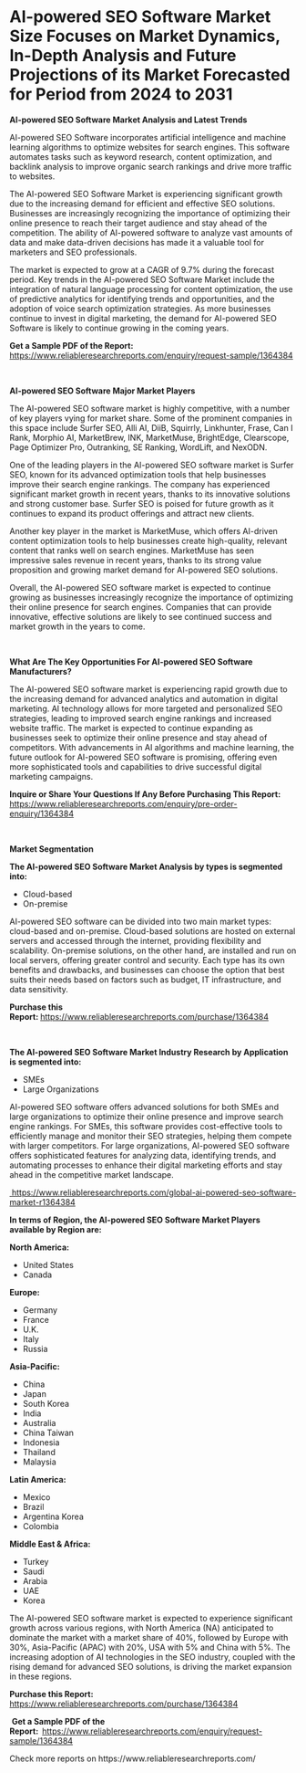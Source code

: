 <p><h1>AI-powered SEO Software Market Size Focuses on Market Dynamics, In-Depth Analysis and Future Projections of its Market Forecasted for Period from 2024 to 2031</h1></p><p><strong>AI-powered SEO Software Market Analysis and Latest Trends</strong></p>
<p><p>AI-powered SEO Software incorporates artificial intelligence and machine learning algorithms to optimize websites for search engines. This software automates tasks such as keyword research, content optimization, and backlink analysis to improve organic search rankings and drive more traffic to websites.</p><p>The AI-powered SEO Software Market is experiencing significant growth due to the increasing demand for efficient and effective SEO solutions. Businesses are increasingly recognizing the importance of optimizing their online presence to reach their target audience and stay ahead of the competition. The ability of AI-powered software to analyze vast amounts of data and make data-driven decisions has made it a valuable tool for marketers and SEO professionals.</p><p>The market is expected to grow at a CAGR of 9.7% during the forecast period. Key trends in the AI-powered SEO Software Market include the integration of natural language processing for content optimization, the use of predictive analytics for identifying trends and opportunities, and the adoption of voice search optimization strategies. As more businesses continue to invest in digital marketing, the demand for AI-powered SEO Software is likely to continue growing in the coming years.</p></p>
<p><strong>Get a Sample PDF of the Report:&nbsp;</strong> <a href="https://www.reliableresearchreports.com/enquiry/request-sample/1364384">https://www.reliableresearchreports.com/enquiry/request-sample/1364384</a></p>
<p>&nbsp;</p>
<p><strong>AI-powered SEO Software Major Market Players</strong></p>
<p><p>The AI-powered SEO software market is highly competitive, with a number of key players vying for market share. Some of the prominent companies in this space include Surfer SEO, Alli AI, DiiB, Squirrly, Linkhunter, Frase, Can I Rank, Morphio AI, MarketBrew, INK, MarketMuse, BrightEdge, Clearscope, Page Optimizer Pro, Outranking, SE Ranking, WordLift, and NexODN.</p><p>One of the leading players in the AI-powered SEO software market is Surfer SEO, known for its advanced optimization tools that help businesses improve their search engine rankings. The company has experienced significant market growth in recent years, thanks to its innovative solutions and strong customer base. Surfer SEO is poised for future growth as it continues to expand its product offerings and attract new clients.</p><p>Another key player in the market is MarketMuse, which offers AI-driven content optimization tools to help businesses create high-quality, relevant content that ranks well on search engines. MarketMuse has seen impressive sales revenue in recent years, thanks to its strong value proposition and growing market demand for AI-powered SEO solutions.</p><p>Overall, the AI-powered SEO software market is expected to continue growing as businesses increasingly recognize the importance of optimizing their online presence for search engines. Companies that can provide innovative, effective solutions are likely to see continued success and market growth in the years to come.</p></p>
<p>&nbsp;</p>
<p><strong>What Are The Key Opportunities For AI-powered SEO Software Manufacturers?</strong></p>
<p><p>The AI-powered SEO software market is experiencing rapid growth due to the increasing demand for advanced analytics and automation in digital marketing. AI technology allows for more targeted and personalized SEO strategies, leading to improved search engine rankings and increased website traffic. The market is expected to continue expanding as businesses seek to optimize their online presence and stay ahead of competitors. With advancements in AI algorithms and machine learning, the future outlook for AI-powered SEO software is promising, offering even more sophisticated tools and capabilities to drive successful digital marketing campaigns.</p></p>
<p><strong>Inquire or Share Your Questions If Any Before Purchasing This Report:</strong> <a href="https://www.reliableresearchreports.com/enquiry/pre-order-enquiry/1364384">https://www.reliableresearchreports.com/enquiry/pre-order-enquiry/1364384</a></p>
<p>&nbsp;</p>
<p><strong>Market Segmentation</strong></p>
<p><strong>The AI-powered SEO Software Market Analysis by types is segmented into:</strong></p>
<p><ul><li>Cloud-based</li><li>On-premise</li></ul></p>
<p><p>AI-powered SEO software can be divided into two main market types: cloud-based and on-premise. Cloud-based solutions are hosted on external servers and accessed through the internet, providing flexibility and scalability. On-premise solutions, on the other hand, are installed and run on local servers, offering greater control and security. Each type has its own benefits and drawbacks, and businesses can choose the option that best suits their needs based on factors such as budget, IT infrastructure, and data sensitivity.</p></p>
<p><strong>Purchase this Report:&nbsp;</strong><a href="https://www.reliableresearchreports.com/purchase/1364384">https://www.reliableresearchreports.com/purchase/1364384</a></p>
<p>&nbsp;</p>
<p><strong>The AI-powered SEO Software Market Industry Research by Application is segmented into:</strong></p>
<p><ul><li>SMEs</li><li>Large Organizations</li></ul></p>
<p><p>AI-powered SEO software offers advanced solutions for both SMEs and large organizations to optimize their online presence and improve search engine rankings. For SMEs, this software provides cost-effective tools to efficiently manage and monitor their SEO strategies, helping them compete with larger competitors. For large organizations, AI-powered SEO software offers sophisticated features for analyzing data, identifying trends, and automating processes to enhance their digital marketing efforts and stay ahead in the competitive market landscape.</p></p>
<p><a href="https://www.reliableresearchreports.com/global-ai-powered-seo-software-market-r1364384">&nbsp;https://www.reliableresearchreports.com/global-ai-powered-seo-software-market-r1364384</a></p>
<p><strong>In terms of Region, the AI-powered SEO Software Market Players available by Region are:</strong></p>
<p>
    <p> <strong> North America: </strong>
        <ul>
            <li>United States</li>
            <li>Canada</li>
        </ul>
        </p> 
    <p> <strong> Europe: </strong>
        <ul>
            <li>Germany</li>
            <li>France</li>
            <li>U.K.</li>
            <li>Italy</li>
            <li>Russia</li>
        </ul>
        </p> 
    <p> <strong> Asia-Pacific: </strong>
        <ul>
            <li>China</li>
            <li>Japan</li>
            <li>South Korea</li>
            <li>India</li>
            <li>Australia</li>
            <li>China Taiwan</li>
            <li>Indonesia</li>
            <li>Thailand</li>
            <li>Malaysia</li>
        </ul>
        </p> 
    <p> <strong> Latin America: </strong>
        <ul>
            <li>Mexico</li>
            <li>Brazil</li>
            <li>Argentina Korea</li>
            <li>Colombia</li>
        </ul>
        </p> 
    <p> <strong> Middle East & Africa: </strong>
        <ul>
            <li>Turkey</li>
            <li>Saudi</li>
            <li>Arabia</li>
            <li>UAE</li>
            <li>Korea</li>
        </ul>
    </p>
    </p>
<p><p>The AI-powered SEO software market is expected to experience significant growth across various regions, with North America (NA) anticipated to dominate the market with a market share of 40%, followed by Europe with 30%, Asia-Pacific (APAC) with 20%, USA with 5% and China with 5%. The increasing adoption of AI technologies in the SEO industry, coupled with the rising demand for advanced SEO solutions, is driving the market expansion in these regions.</p></p>
<p><strong>Purchase this Report: </strong><a href="https://www.reliableresearchreports.com/purchase/1364384">https://www.reliableresearchreports.com/purchase/1364384</a></p>
<p>&nbsp;<strong>Get a Sample PDF of the Report:&nbsp;&nbsp;</strong><a href="https://www.reliableresearchreports.com/enquiry/request-sample/1364384">https://www.reliableresearchreports.com/enquiry/request-sample/1364384</a></p>
<p><strong></strong></p>
<p>Check more reports on https://www.reliableresearchreports.com/</p>